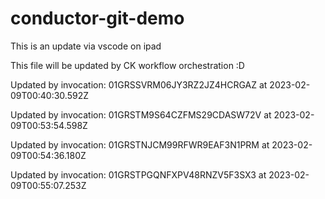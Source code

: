 # conductor-git-demo
This is an update via vscode on ipad

This file will be updated by CK workflow orchestration :D


Updated by invocation: 01GRSSVRM06JY3RZ2JZ4HCRGAZ at 2023-02-09T00:40:30.592Z

Updated by invocation: 01GRSTM9S64CZFMS29CDASW72V at 2023-02-09T00:53:54.598Z

Updated by invocation: 01GRSTNJCM99RFWR9EAF3N1PRM at 2023-02-09T00:54:36.180Z

Updated by invocation: 01GRSTPGQNFXPV48RNZV5F3SX3 at 2023-02-09T00:55:07.253Z